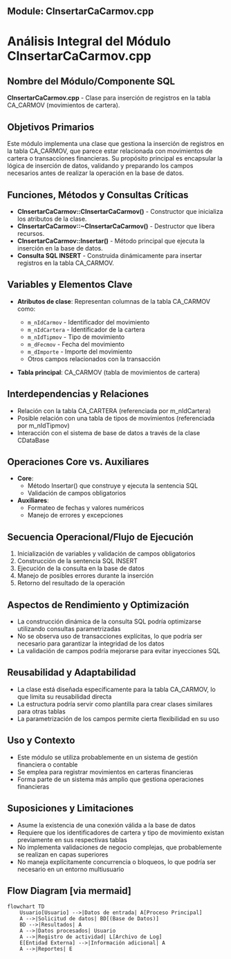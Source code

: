 ## Module: CInsertarCaCarmov.cpp
# Análisis Integral del Módulo CInsertarCaCarmov.cpp

## Nombre del Módulo/Componente SQL
**CInsertarCaCarmov.cpp** - Clase para inserción de registros en la tabla CA_CARMOV (movimientos de cartera).

## Objetivos Primarios
Este módulo implementa una clase que gestiona la inserción de registros en la tabla CA_CARMOV, que parece estar relacionada con movimientos de cartera o transacciones financieras. Su propósito principal es encapsular la lógica de inserción de datos, validando y preparando los campos necesarios antes de realizar la operación en la base de datos.

## Funciones, Métodos y Consultas Críticas
- **CInsertarCaCarmov::CInsertarCaCarmov()** - Constructor que inicializa los atributos de la clase.
- **CInsertarCaCarmov::~CInsertarCaCarmov()** - Destructor que libera recursos.
- **CInsertarCaCarmov::Insertar()** - Método principal que ejecuta la inserción en la base de datos.
- **Consulta SQL INSERT** - Construida dinámicamente para insertar registros en la tabla CA_CARMOV.

## Variables y Elementos Clave
- **Atributos de clase**: Representan columnas de la tabla CA_CARMOV como:
  - `m_nIdCarmov` - Identificador del movimiento
  - `m_nIdCartera` - Identificador de la cartera
  - `m_nIdTipmov` - Tipo de movimiento
  - `m_dFecmov` - Fecha del movimiento
  - `m_dImporte` - Importe del movimiento
  - Otros campos relacionados con la transacción

- **Tabla principal**: CA_CARMOV (tabla de movimientos de cartera)

## Interdependencias y Relaciones
- Relación con la tabla CA_CARTERA (referenciada por m_nIdCartera)
- Posible relación con una tabla de tipos de movimientos (referenciada por m_nIdTipmov)
- Interacción con el sistema de base de datos a través de la clase CDataBase

## Operaciones Core vs. Auxiliares
- **Core**: 
  - Método Insertar() que construye y ejecuta la sentencia SQL
  - Validación de campos obligatorios
- **Auxiliares**:
  - Formateo de fechas y valores numéricos
  - Manejo de errores y excepciones

## Secuencia Operacional/Flujo de Ejecución
1. Inicialización de variables y validación de campos obligatorios
2. Construcción de la sentencia SQL INSERT
3. Ejecución de la consulta en la base de datos
4. Manejo de posibles errores durante la inserción
5. Retorno del resultado de la operación

## Aspectos de Rendimiento y Optimización
- La construcción dinámica de la consulta SQL podría optimizarse utilizando consultas parametrizadas
- No se observa uso de transacciones explícitas, lo que podría ser necesario para garantizar la integridad de los datos
- La validación de campos podría mejorarse para evitar inyecciones SQL

## Reusabilidad y Adaptabilidad
- La clase está diseñada específicamente para la tabla CA_CARMOV, lo que limita su reusabilidad directa
- La estructura podría servir como plantilla para crear clases similares para otras tablas
- La parametrización de los campos permite cierta flexibilidad en su uso

## Uso y Contexto
- Este módulo se utiliza probablemente en un sistema de gestión financiera o contable
- Se emplea para registrar movimientos en carteras financieras
- Forma parte de un sistema más amplio que gestiona operaciones financieras

## Suposiciones y Limitaciones
- Asume la existencia de una conexión válida a la base de datos
- Requiere que los identificadores de cartera y tipo de movimiento existan previamente en sus respectivas tablas
- No implementa validaciones de negocio complejas, que probablemente se realizan en capas superiores
- No maneja explícitamente concurrencia o bloqueos, lo que podría ser necesario en un entorno multiusuario
## Flow Diagram [via mermaid]
```mermaid
flowchart TD
    Usuario[Usuario] -->|Datos de entrada| A[Proceso Principal]
    A -->|Solicitud de datos| BD[(Base de Datos)]
    BD -->|Resultados| A
    A -->|Datos procesados| Usuario
    A -->|Registro de actividad| L[Archivo de Log]
    E[Entidad Externa] -->|Información adicional| A
    A -->|Reportes| E
```
